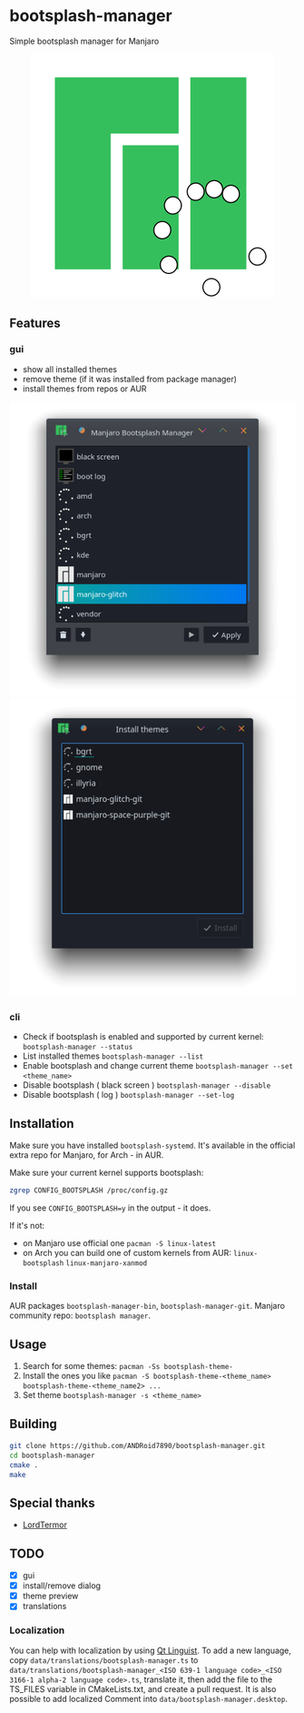 # bootsplash-manager
Simple bootsplash manager for Manjaro
<p align="center">
   <img src="https://raw.githubusercontent.com/ANDRoid7890/bootsplash-manager/master/images/sc-apps-bootsplash-manager-gui.svg"/>
</p>


## Features
### gui
* show all installed themes
* remove theme (if it was installed from package manager)
* install themes from repos or AUR
<p align="center">
   <img src="https://raw.githubusercontent.com/ANDRoid7890/bootsplash-manager/master/screenshots/main%20window.png"/>
   <img src="https://raw.githubusercontent.com/ANDRoid7890/bootsplash-manager/master/screenshots/Install%20dialog.png"/>
</p>

### cli
* Check if bootsplash is enabled and supported by current kernel:  `bootsplash-manager --status`
* List installed themes                                            `bootsplash-manager --list`
* Enable bootsplash and change current theme                       `bootsplash-manager --set <theme_name>`
* Disable bootsplash ( black screen )                              `bootsplash-manager --disable`
* Disable bootsplash ( log )                                       `bootsplash-manager --set-log`


## Installation
Make sure you have installed `bootsplash-systemd`. It's available in the official extra repo for Manjaro, for Arch - in AUR.

Make sure your current kernel supports bootsplash:
```bash
zgrep CONFIG_BOOTSPLASH /proc/config.gz
```
If you see `CONFIG_BOOTSPLASH=y` in the output - it does.

If it's not:
- on Manjaro use official one `pacman -S linux-latest`
- on Arch you can build one of custom kernels from AUR: `linux-bootsplash` 	`linux-manjaro-xanmod`
### Install
AUR packages `bootsplash-manager-bin`, `bootsplash-manager-git`.
Manjaro community repo: `bootsplash manager`.

## Usage
1) Search for some themes: `pacman -Ss bootsplash-theme-`
2) Install the ones you like `pacman -S bootsplash-theme-<theme_name> bootsplash-theme-<theme_name2> ...`
3) Set theme `bootsplash-manager -s <theme_name>`

## Building
```bash
git clone https://github.com/ANDRoid7890/bootsplash-manager.git
cd bootsplash-manager
cmake .
make
```
## Special thanks
* [LordTermor](https://github.com/LordTermor) 

## TODO
- [x] gui
- [x] install/remove dialog
- [x] theme preview
- [x] translations

### Localization

You can help with localization by using [Qt Linguist](https://doc.qt.io/Qt-5/linguist-translators.html). To add a new language, copy `data/translations/bootsplash-manager.ts` to `data/translations/bootsplash-manager_<ISO 639-1 language code>_<ISO 3166-1 alpha-2 language code>.ts`, translate it, then add the file to the TS_FILES variable in CMakeLists.txt, and create a pull request. It is also possible to add localized Comment into `data/bootsplash-manager.desktop`.


